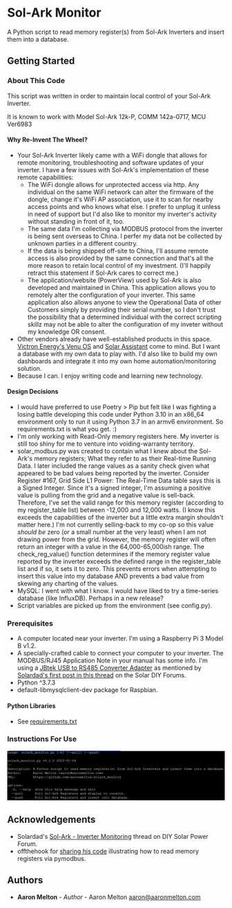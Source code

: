 # Sol-Ark Monitor

A Python script to read memory register(s) from Sol-Ark Inverters and insert them into a database.

## Getting Started

### About This Code
This script was written in order to maintain local control of your Sol-Ark Inverter.

It is known to work with Model Sol-Ark 12k-P, COMM 142a-0717, MCU Ver6983

#### Why Re-Invent The Wheel?
* Your Sol-Ark Inverter likely came with a WiFi dongle that allows for remote
  monitoring, troubleshooting and software updates of your inverter.  I have a
  few issues with Sol-Ark's implementation of these remote capabilities:
  - The WiFi dongle allows for unprotected access via http.  Any individual on
    the same WiFi network can alter the firmware of the dongle, change it's WiFi
    AP association, use it to scan for nearby access points and who knows what
    else.  I prefer to unplug it unless in need of support but I'd also like to
    monitor my inverter's activity without standing in front of it, too.
  - The same data I'm collecting via MODBUS protocol from the inverter is being
    sent overseas to China.  I perfer my data not be collected by unknown parties
    in a different country.
  - If the data is being shipped off-site to China, I'll assume remote access is
    also provided by the same connection and that's all the more reason to retain
    local control of my investment.  (I'll happily retract this statement if
    Sol-Ark cares to correct me.)
  - The application/website (PowerView) used by Sol-Ark is also developed and
    maintained in China.  This application allows you to remotely alter the
    configuration of your inverter.  This same application also allows anyone
    to view the Operational Data of other Customers simply by providing their
    serial number, so I don't trust the possibility that a determined individual
    with the correct scripting skillz may not be able to alter the configuration
    of my inveter without my knowledge OR consent.
* Other vendors already have well-established products in this space.
  [Victron Energy's Venu OS](https://github.com/victronenergy/venus) and [Solar Assistant](https://solar-assistant.io/) come to mind.
  But I want a database with my own data to play with.  I'd also like to build
  my own dashboards and integrate it into my own home automation/monitoring
  solution.
* Because I can.  I enjoy writing code and learning new technology.

#### Design Decisions
* I would have preferred to use Poetry > Pip but felt like I was fighting a losing
  battle developing this code under Python 3.10 in an x86_64 environment only
  to run it using Python 3.7 in an armv6 environment. So requirements.txt is what
  you get. :)
* I'm only working with Read-Only memory registers here.  My inverter is still
  too shiny for me to venture into voiding-warranty territory.
* solar_modbus.py was created to contain what I knew about the Sol-Ark's memory
  registers; What they refer to as their Real-time Running Data.  I later included
  the range values as a sanity check given what appeared to be bad values being
  reported by the inverter.  Consider Register #167, Grid Side L1 Power:
  The Real-Time Data table says this is a Signed Integer.  Since it's a signed
  integer, I'm assuming a positive value is pulling from the grid and a negative
  value is sell-back.  Therefore, I've set the valid range for this memory
  register (according to my register_table list) between -12,000 and 12,000 watts.
  (I know this exceeds the capabilities of the inverter but a little extra margin
  shouldn't matter here.)  I'm not currently selling-back to my co-op so this value
  <em>should be</em> zero (or a small number at the very least) when I am not
  drawing power from the grid.  However, the memory register will often return
  an integer with a value in the  64,000-65,000ish range.  The check_reg_value()
   function determines if the memory register value reported by the inverter
   exceeds the defined range in the register_table list and if so, it sets it to
   zero.  This prevents errors when attempting to insert this value into my
   database AND prevents a bad value from skewing any charting of the values.
* MySQL: I went with what I know.  I would have liked to try a time-series
  database (like InfluxDB).  Perhaps in a new release?
* Script variables are picked up from the environment (see config.py).

### Prerequisites
* A computer located near your inverter.  I'm using a Raspberry Pi 3 Model B v1.2.
* A specially-crafted cable to connect your computer to your inverter.  The
  MODBUS/RJ45 Application Note in your manual has some info.  I'm using a
  [JBtek USB to RS485 Converter Adapter](https://www.amazon.com/gp/product/B00NKAJGZM/ref=ppx_yo_dt_b_asin_title_o06_s00?ie=UTF8&psc=1) 
  as mentioned by [Solardad's first post in this thread](https://diysolarforum.com/threads/sol-ark-inverter-monitoring.23717/#post-279953) on the Solar DIY Forums.
* Python ^3.7.3
* default-libmysqlclient-dev package for Raspbian.

#### Python Libraries
* See [requirements.txt](requirements.txt)

### Instructions For Use

![RTFM](instructions.png)

## Acknowledgements
* Solardad's [Sol-Ark - Inverter Monitoring](https://diysolarforum.com/threads/sol-ark-inverter-monitoring.23717/) thread on DIY Solar Power Forum.
* offthehook for [sharing his code](https://diysolarforum.com/threads/sol-ark-inverter-monitoring.23717/post-299534) illustrating how to read memory registers via pymodbus.

## Authors
* **Aaron Melton** - *Author* - Aaron Melton <aaron@aaronmelton.com>
